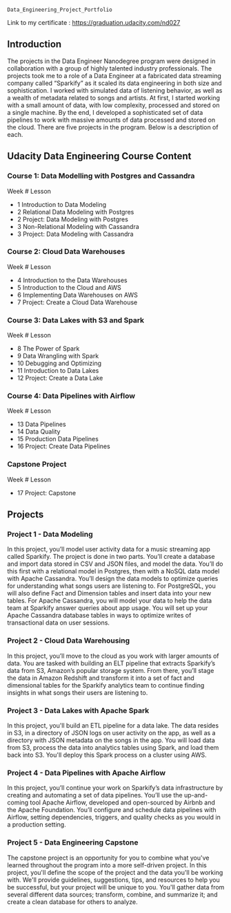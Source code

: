                                                Data_Engineering_Project_Portfolio

Link to my certificate : https://graduation.udacity.com/nd027

## Introduction 
The projects in the Data Engineer Nanodegree program were designed in collaboration with a group of highly talented industry professionals. The projects took me to a role of a Data Engineer at a fabricated data streaming company called “Sparkify” as it scaled its data engineering in both size and sophistication. I worked with simulated data of listening behavior, as well as a wealth of metadata related to songs and artists. At first, I started working with a small amount of data, with low complexity, processed and stored on a single machine. By the end, I developed a sophisticated set of data pipelines to work with massive amounts of data processed and stored on the cloud. There are five projects in the program. Below is a description of each.

## Udacity Data Engineering Course Content
### Course 1: Data Modelling with Postgres and Cassandra
Week #	            Lesson
* 1	       Introduction to Data Modeling
* 2	       Relational Data Modeling with Postgres
* 2	       Project: Data Modeling with Postgres
* 3	       Non-Relational Modeling with Cassandra
* 3	       Project: Data Modeling with Cassandra

### Course 2: Cloud Data Warehouses
Week #	           Lesson
* 4	       Introduction to the Data Warehouses
* 5	       Introduction to the Cloud and AWS
* 6	       Implementing Data Warehouses on AWS
* 7	       Project: Create a Cloud Data Warehouse

### Course 3: Data Lakes with S3 and Spark
Week #	         Lesson
* 8	       The Power of Spark
* 9	       Data Wrangling with Spark
* 10	     Debugging and Optimizing
* 11	     Introduction to Data Lakes
* 12	     Project: Create a Data Lake

### Course 4: Data Pipelines with Airflow
Week #	       Lesson
* 13	     Data Pipelines
* 14	     Data Quality
* 15	     Production Data Pipelines
* 16	     Project: Create Data Pipelines

### Capstone Project
Week #	     Lesson
* 17	    Project: Capstone

## Projects

### Project 1 - Data Modeling
In this project, you’ll model user activity data for a music streaming app called Sparkify. The project is done in two parts. You’ll create a database and import data stored in CSV and JSON files, and model the data. You’ll do this first with a relational model in Postgres, then with a NoSQL data model with Apache Cassandra. You’ll design the data models to optimize queries for understanding what songs users are listening to. For PostgreSQL, you will also define Fact and Dimension tables and insert data into your new tables. For Apache Cassandra, you will model your data to help the data team at Sparkify answer queries about app usage. You will set up your Apache Cassandra database tables in ways to optimize writes of transactional data on user sessions.

### Project 2 - Cloud Data Warehousing
In this project, you’ll move to the cloud as you work with larger amounts of data. You are tasked with building an ELT pipeline that extracts Sparkify’s data from S3, Amazon’s popular storage system. From there, you’ll stage the data in Amazon Redshift and transform it into a set of fact and dimensional tables for the Sparkify analytics team to continue finding insights in what songs their users are listening to.

### Project 3 - Data Lakes with Apache Spark
In this project, you'll build an ETL pipeline for a data lake. The data resides in S3, in a directory of JSON logs on user activity on the app, as well as a directory with JSON metadata on the songs in the app. You will load data from S3, process the data into analytics tables using Spark, and load them back into S3. You'll deploy this Spark process on a cluster using AWS.

### Project 4 - Data Pipelines with Apache Airflow
In this project, you’ll continue your work on Sparkify’s data infrastructure by creating and automating a set of data pipelines. You’ll use the up-and-coming tool Apache Airflow, developed and open-sourced by Airbnb and the Apache Foundation. You’ll configure and schedule data pipelines with Airflow, setting dependencies, triggers, and quality checks as you would in a production setting.

### Project 5 - Data Engineering Capstone
The capstone project is an opportunity for you to combine what you've learned throughout the program into a more self-driven project. In this project, you'll define the scope of the project and the data you'll be working with. We'll provide guidelines, suggestions, tips, and resources to help you be successful, but your project will be unique to you. You'll gather data from several different data sources; transform, combine, and summarize it; and create a clean database for others to analyze.
